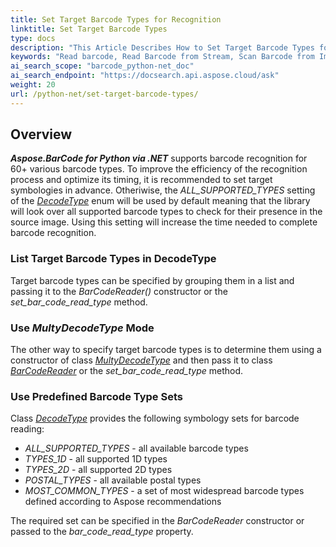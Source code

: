 ```yaml
---
title: Set Target Barcode Types for Recognition
linktitle: Set Target Barcode Types
type: docs
description: "This Article Describes How to Set Target Barcode Types for Recognition"
keywords: "Read barcode, Read Barcode from Stream, Scan Barcode from Image, Many Barcodes in One Image, Read PDF417 Barcode, Aspose.BarCode, Read Barcode Python"
ai_search_scope: "barcode_python-net_doc"
ai_search_endpoint: "https://docsearch.api.aspose.cloud/ask"
weight: 20
url: /python-net/set-target-barcode-types/
---
```


## **Overview**
***Aspose.BarCode for Python via .NET*** supports barcode recognition for 60+ various barcode types. To improve the efficiency of the recognition process and optimize its timing, it is recommended to set target symbologies in advance. Otheriwise, the *ALL_SUPPORTED_TYPES* setting of the [*DecodeType*](/barcode/python-net/api-reference/aspose.barcode.barcoderecognition/decodetype/) enum will be used by default meaning that the library will look over all supported barcode types to check for their presence in the source image. Using this setting will increase the time needed to complete barcode recognition. 

### **List Target Barcode Types in DecodeType**
Target barcode types can be specified by grouping them in a list and passing it to the *BarCodeReader()* constructor or the *set_bar_code_read_type* method.  

### **Use *MultyDecodeType* Mode**
The other way to specify target barcode types is to determine them using a constructor of class [*MultyDecodeType*](/barcode/python-net/api-reference/aspose.barcode.barcoderecognition/multydecodetype/) and then pass it to class [*BarCodeReader*](/barcode/python-net/api-reference/aspose.barcode.barcoderecognition/barcodereader/) or the *set_bar_code_read_type* method.  

### **Use Predefined Barcode Type Sets**
Class [*DecodeType*](/barcode/python-net/api-reference/aspose.barcode.barcoderecognition/decodetype/) provides the following symbology sets for barcode reading:
-	*ALL_SUPPORTED_TYPES* - all available barcode types
-	*TYPES_1D* - all supported 1D types
-	*TYPES_2D* - all supported 2D types
-	*POSTAL_TYPES* - all available postal types
-	*MOST_COMMON_TYPES* - a set of most widespread barcode types defined according to Aspose recommendations

The required set can be specified in the *BarCodeReader* constructor or passed to the *bar_code_read_type* property.

